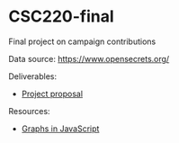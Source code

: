 # CSC220-final
Final project on campaign contributions

Data source: https://www.opensecrets.org/

Deliverables:

- [Project proposal](https://docs.google.com/document/d/1g1vXzLoZ4H_oE3JkAJ52bT_8QgeiVWI_zlrl2ii3VIw/edit)

Resources:
- [Graphs in JavaScript](http://blog.benoitvallon.com/data-structures-in-javascript/the-graph-data-structure/)
